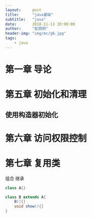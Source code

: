 ```yaml
---
layout:     post
title:      "java基础"
subtitle:   "java"
date:       2018-11-13 20:00:00
author:     "彭西明"
header-img: "img/mc/g6.jpg"
tags:
    - java
---
```


# 第一章 导论

# 第五章 初始化和清理

## 使用构造器初始化

# 第六章 访问权限控制

# 第七章 复用类

组合 继承

```java
class A{}

class B extends A{
    B(){}
    void show(){}
}
```

